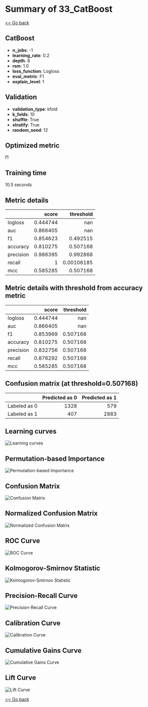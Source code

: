 # Summary of 33_CatBoost

[<< Go back](../README.md)


## CatBoost
- **n_jobs**: -1
- **learning_rate**: 0.2
- **depth**: 8
- **rsm**: 1.0
- **loss_function**: Logloss
- **eval_metric**: F1
- **explain_level**: 1

## Validation
 - **validation_type**: kfold
 - **k_folds**: 10
 - **shuffle**: True
 - **stratify**: True
 - **random_seed**: 12

## Optimized metric
f1

## Training time

10.5 seconds

## Metric details
|           |    score |    threshold |
|:----------|---------:|-------------:|
| logloss   | 0.444744 | nan          |
| auc       | 0.866405 | nan          |
| f1        | 0.854623 |   0.492515   |
| accuracy  | 0.810275 |   0.507168   |
| precision | 0.986395 |   0.992868   |
| recall    | 1        |   0.00106185 |
| mcc       | 0.585285 |   0.507168   |


## Metric details with threshold from accuracy metric
|           |    score |   threshold |
|:----------|---------:|------------:|
| logloss   | 0.444744 |  nan        |
| auc       | 0.866405 |  nan        |
| f1        | 0.853969 |    0.507168 |
| accuracy  | 0.810275 |    0.507168 |
| precision | 0.832756 |    0.507168 |
| recall    | 0.876292 |    0.507168 |
| mcc       | 0.585285 |    0.507168 |


## Confusion matrix (at threshold=0.507168)
|              |   Predicted as 0 |   Predicted as 1 |
|:-------------|-----------------:|-----------------:|
| Labeled as 0 |             1328 |              579 |
| Labeled as 1 |              407 |             2883 |

## Learning curves
![Learning curves](learning_curves.png)

## Permutation-based Importance
![Permutation-based Importance](permutation_importance.png)
## Confusion Matrix

![Confusion Matrix](confusion_matrix.png)


## Normalized Confusion Matrix

![Normalized Confusion Matrix](confusion_matrix_normalized.png)


## ROC Curve

![ROC Curve](roc_curve.png)


## Kolmogorov-Smirnov Statistic

![Kolmogorov-Smirnov Statistic](ks_statistic.png)


## Precision-Recall Curve

![Precision-Recall Curve](precision_recall_curve.png)


## Calibration Curve

![Calibration Curve](calibration_curve_curve.png)


## Cumulative Gains Curve

![Cumulative Gains Curve](cumulative_gains_curve.png)


## Lift Curve

![Lift Curve](lift_curve.png)



[<< Go back](../README.md)
